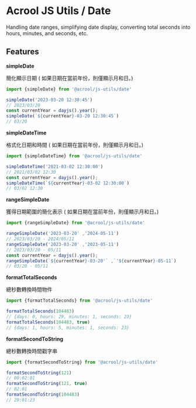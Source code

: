 # Acrool JS Utils / Date

<p>
    Handling date ranges, simplifying date display, converting total seconds into hours, minutes, and seconds, etc.
</p>



## Features

**simpleDate**

簡化顯示日期 ( 如果日期在當前年份，則僅顯示月和日。)

```ts
import {simpleDate} from '@acrool/js-utils/date'

simpleDate('2023-03-20 12:30:45')
// 2023/03/20
const currentYear = dayjs().year();
simpleDate(`${currentYear}-03-20 12:30:45`)
// 03/20
```

**simpleDateTime**

格式化日期和時間 ( 如果日期在當前年份，則僅顯示月和日。)

```ts
import {simpleDateTime} from '@acrool/js-utils/date'

simpleDateTime('2021-03-02 12:30:00')
// 2021/03/02 12:30
const currentYear = dayjs().year();
simpleDateTime(`${currentYear}-03-02 12:30:00`)
// 03/02 12:30
```

**rangeSimpleDate**

獲得日期範圍的簡化表示 ( 如果日期在當前年份，則僅顯示月和日。)

```ts
import {rangeSimpleDate} from '@acrool/js-utils/date'

rangeSimpleDate('2023-03-20' ,'2024-05-11')
// 2023/03/20 - 2024/05/11
rangeSimpleDate('2023-03-20' ,'2023-05-11')
// 2023/03/20 - 05/11
const currentYear = dayjs().year();
rangeSimpleDate(`${currentYear}-03-20'` ,`'${currentYear}-05-11`)
// 03/20 - 05/11
```

**formatTotalSeconds**

總秒數轉換時間物件

```ts
import {formatTotalSeconds} from '@acrool/js-utils/date'

formatTotalSeconds(104483)
// {days: 0, hours: 29, minutes: 1, seconds: 23}
formatTotalSeconds(104483, true)
// {days: 1, hours: 5, minutes: 1, seconds: 23}
```

**formatSecondToString**

總秒數轉換時間戳字串

```ts
import {formatSecondToString} from '@acrool/js-utils/date'

formatSecondToString(121)
// 00:02:01
formatSecondToString(121, true)
// 02:01
formatSecondToString(104483)
// 29:01:23
```